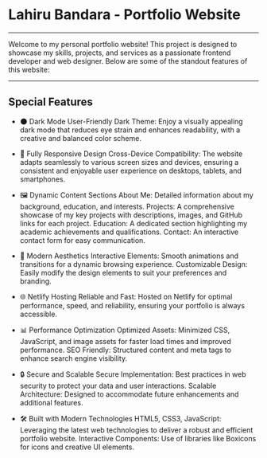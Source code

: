 # Lahiru Bandara - Portfolio Website
---

Welcome to my personal portfolio website! This project is designed to showcase my skills, projects, and services as a passionate frontend developer and web designer. Below are some of the standout features of this website:

---

## Special Features
 - 🌑 Dark Mode
          User-Friendly Dark Theme: Enjoy a visually appealing dark mode that reduces eye strain and enhances readability, with a creative and balanced color scheme.
   
 - 🚀 Fully Responsive Design
         Cross-Device Compatibility: The website adapts seamlessly to various screen sizes and devices, ensuring a consistent and enjoyable user experience on desktops, tablets, and smartphones.
 - 🖼️ Dynamic Content Sections
        About Me: Detailed information about my background, education, and interests.
        Projects: A comprehensive showcase of my key projects with descriptions, images, and GitHub links for each project.
        Education: A dedicated section highlighting my academic achievements and qualifications.
        Contact: An interactive contact form for easy communication.
   
 - 🎨 Modern Aesthetics
        Interactive Elements: Smooth animations and transitions for a dynamic browsing experience.
        Customizable Design: Easily modify the design elements to suit your preferences and branding.
   
 - 🌐 Netlify Hosting
        Reliable and Fast: Hosted on Netlify for optimal performance, speed, and reliability, ensuring your portfolio is always accessible.
   
 - 📊 Performance Optimization
        Optimized Assets: Minimized CSS, JavaScript, and image assets for faster load times and improved performance.
        SEO Friendly: Structured content and meta tags to enhance search engine visibility.
   
 - 🔒 Secure and Scalable
        Secure Implementation: Best practices in web security to protect your data and user interactions.
        Scalable Architecture: Designed to accommodate future enhancements and additional features.
   
 - 🛠️ Built with Modern Technologies
        HTML5, CSS3, JavaScript: Leveraging the latest web technologies to deliver a robust and efficient portfolio website.
        Interactive Components: Use of libraries like Boxicons for icons and creative UI elements.
